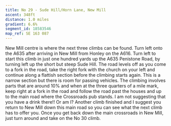 ```yaml
---
title: No 29 - Sude Hill/Horn Lane, New Mill
ascent: 348ft
distance: 1.0 miles
gradient: 6.6%
segment_id: 18583546
map_ref: SE 163 087
---
```

New Mill centre is where the next three climbs can be found. Turn left onto the A635 after
arriving in New Mill from Honley on the A616. Turn left to start this climb in just one
hundred yards up the A635 Penistone Road, by turning left up the short but steep Sude Hill.
The road levels off as you come to a fork in the road, take the right fork with the church on
your left and continue along a flattish section before the climbing starts again. This is a
narrow section but there is room for passing vehicles. The climbing involves parts that are
around 10% and when at the three quarters of a mile mark, keep right at a fork in the road
and follow the road past the houses and up to the main road where the Crossroads pub
stands. I am not suggesting that you have a drink there!! Or am I? Another climb finished
and I suggest you return to New Mill down this main road so you can see what the next
climb has to offer you. Once you get back down the main crossroads in New Mill, just turn
around and take on the No 30 climb.

